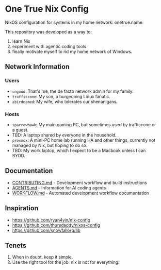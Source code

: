 
# One True Nix Config

NixOS configuration for systems in my home network: onetrue.name.

This repository was developed as a way to:
1. learn Nix
2. experiment with agentic coding tools
3. finally motivate myself to rid my home network of Windows.

## Network Information

### Users

* `ungood`: That's me, the de facto network admin for my family.
* `trafficcone`: My son, a burgeoning Linux fanatic.
* `abirdnamed`: My wife, who tolerates our shenanigans.

### Hosts

* `sparrowhawk`: My main gaming PC, but sometimes used by trafficcone or a guest.
* TBD: A laptop shared by everyone in the household.
* `proxmox`: A mini-PC home lab running HA and other things, currently not managed by Nix, but hoping to do so.
* TBD: My work laptop, which I expect to be a Macbook unless I can BYOD.

## Documentation

- [CONTRIBUTING.md](CONTRIBUTING.md) - Development workflow and build instructions
- [AGENTS.md](AGENTS.md) - Information for AI coding agents
- [WORKFLOW.md](WORKFLOW.md) - Automated development workflow documentation

## Inspiration

* https://github.com/ryan4yin/nix-config
* https://github.com/thursdaddy/nixos-config
* https://github.com/snowfallorg/lib

## Tenets

1. When in doubt, keep it simple.
2. Use the right tool for the job: nix is not for everything.
